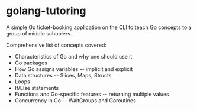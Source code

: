 # golang-tutoring
A simple Go ticket-booking application on the CLI to teach Go concepts to a group of middle schoolers.

Comprehensive list of concepts covered:
- Characteristics of Go and why one should use it
- Go packages
- How Go assigns variables -- implicit and explicit
- Data structures -- Slices, Maps, Structs
- Loops
- If/Else statements
- Functions and Go-specific features -- returning multiple values
- Concurrency in Go -- WaitGroups and Goroutines

